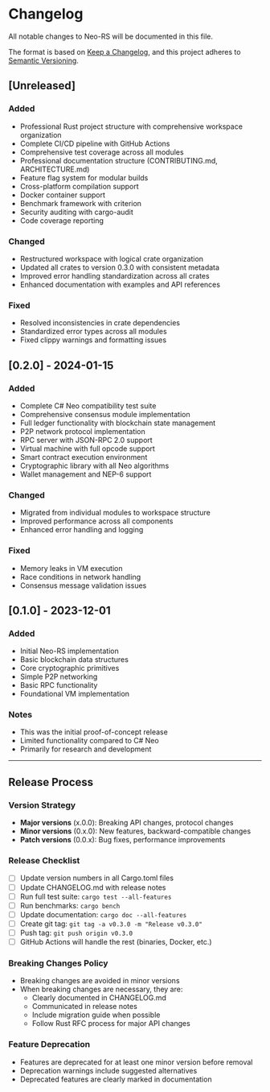 # Changelog

All notable changes to Neo-RS will be documented in this file.

The format is based on [Keep a Changelog](https://keepachangelog.com/en/1.0.0/),
and this project adheres to [Semantic Versioning](https://semver.org/spec/v2.0.0.html).

## [Unreleased]

### Added
- Professional Rust project structure with comprehensive workspace organization
- Complete CI/CD pipeline with GitHub Actions
- Comprehensive test coverage across all modules
- Professional documentation structure (CONTRIBUTING.md, ARCHITECTURE.md)
- Feature flag system for modular builds
- Cross-platform compilation support
- Docker container support
- Benchmark framework with criterion
- Security auditing with cargo-audit
- Code coverage reporting

### Changed
- Restructured workspace with logical crate organization
- Updated all crates to version 0.3.0 with consistent metadata
- Improved error handling standardization across all crates
- Enhanced documentation with examples and API references

### Fixed
- Resolved inconsistencies in crate dependencies
- Standardized error types across all modules
- Fixed clippy warnings and formatting issues

## [0.2.0] - 2024-01-15

### Added
- Complete C# Neo compatibility test suite
- Comprehensive consensus module implementation
- Full ledger functionality with blockchain state management
- P2P network protocol implementation
- RPC server with JSON-RPC 2.0 support
- Virtual machine with full opcode support
- Smart contract execution environment
- Cryptographic library with all Neo algorithms
- Wallet management and NEP-6 support

### Changed
- Migrated from individual modules to workspace structure
- Improved performance across all components
- Enhanced error handling and logging

### Fixed
- Memory leaks in VM execution
- Race conditions in network handling
- Consensus message validation issues

## [0.1.0] - 2023-12-01

### Added
- Initial Neo-RS implementation
- Basic blockchain data structures
- Core cryptographic primitives
- Simple P2P networking
- Basic RPC functionality
- Foundational VM implementation

### Notes
- This was the initial proof-of-concept release
- Limited functionality compared to C# Neo
- Primarily for research and development

---

## Release Process

### Version Strategy
- **Major versions** (x.0.0): Breaking API changes, protocol changes
- **Minor versions** (0.x.0): New features, backward-compatible changes  
- **Patch versions** (0.0.x): Bug fixes, performance improvements

### Release Checklist
- [ ] Update version numbers in all Cargo.toml files
- [ ] Update CHANGELOG.md with release notes
- [ ] Run full test suite: `cargo test --all-features`
- [ ] Run benchmarks: `cargo bench`
- [ ] Update documentation: `cargo doc --all-features`
- [ ] Create git tag: `git tag -a v0.3.0 -m "Release v0.3.0"`
- [ ] Push tag: `git push origin v0.3.0`
- [ ] GitHub Actions will handle the rest (binaries, Docker, etc.)

### Breaking Changes Policy
- Breaking changes are avoided in minor versions
- When breaking changes are necessary, they are:
  - Clearly documented in CHANGELOG.md
  - Communicated in release notes
  - Include migration guide when possible
  - Follow Rust RFC process for major API changes

### Feature Deprecation
- Features are deprecated for at least one minor version before removal
- Deprecation warnings include suggested alternatives
- Deprecated features are clearly marked in documentation
